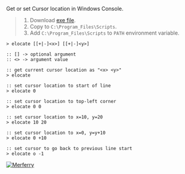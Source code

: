 Get or set Cursor location in Windows Console.
> 1. Download [exe file](https://github.com/winp/extra-locate/releases/download/1.0.0/elocate.exe).
> 2. Copy to `C:\Program_Files\Scripts`.
> 3. Add `C:\Program_Files\Scripts` to `PATH` environment variable.


```batch
> elocate [[+|-]<x>] [[+|-]<y>]

:: [] -> optional argument
:: <> -> argument value
```

```batch
:: get current cursor location as "<x> <y>"
> elocate

:: set cursor location to start of line
> elocate 0

:: set cursor location to top-left corner
> elocate 0 0

:: set cursor location to x=10, y=20
> elocate 10 20

:: set cursor location to x=0, y=y+10
> elocate 0 +10

:: set cursor to go back to previous line start
> elocate o -1
```


[![Merferry](https://i.imgur.com/iliPFzH.jpg)](https://merferry.github.io)
